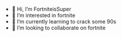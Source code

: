 - 🗿 Hi, I’m FortniteisSuper
- 🗿 I’m interested in fortnite
- 🗿 I’m currently learning to crack some 90s
- 🗿 I’m looking to collaborate on fortnite

<!---
FortniteisSuper
